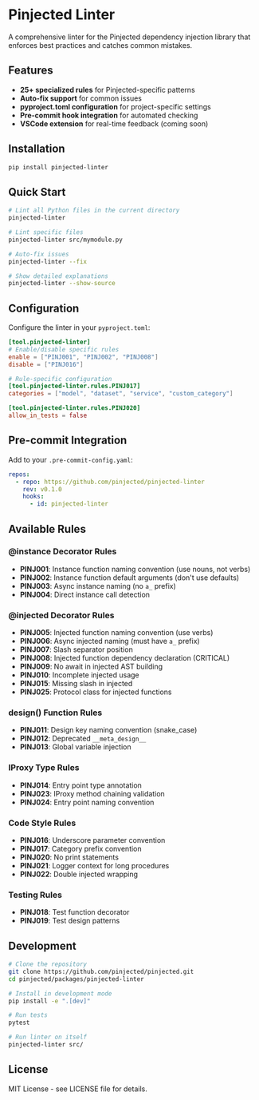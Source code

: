 # Pinjected Linter

A comprehensive linter for the Pinjected dependency injection library that enforces best practices and catches common mistakes.

## Features

- **25+ specialized rules** for Pinjected-specific patterns
- **Auto-fix support** for common issues
- **pyproject.toml configuration** for project-specific settings
- **Pre-commit hook integration** for automated checking
- **VSCode extension** for real-time feedback (coming soon)

## Installation

```bash
pip install pinjected-linter
```

## Quick Start

```bash
# Lint all Python files in the current directory
pinjected-linter

# Lint specific files
pinjected-linter src/mymodule.py

# Auto-fix issues
pinjected-linter --fix

# Show detailed explanations
pinjected-linter --show-source
```

## Configuration

Configure the linter in your `pyproject.toml`:

```toml
[tool.pinjected-linter]
# Enable/disable specific rules
enable = ["PINJ001", "PINJ002", "PINJ008"]
disable = ["PINJ016"]

# Rule-specific configuration
[tool.pinjected-linter.rules.PINJ017]
categories = ["model", "dataset", "service", "custom_category"]

[tool.pinjected-linter.rules.PINJ020]
allow_in_tests = false
```

## Pre-commit Integration

Add to your `.pre-commit-config.yaml`:

```yaml
repos:
  - repo: https://github.com/pinjected/pinjected-linter
    rev: v0.1.0
    hooks:
      - id: pinjected-linter
```

## Available Rules

### @instance Decorator Rules
- **PINJ001**: Instance function naming convention (use nouns, not verbs)
- **PINJ002**: Instance function default arguments (don't use defaults)
- **PINJ003**: Async instance naming (no `a_` prefix)
- **PINJ004**: Direct instance call detection

### @injected Decorator Rules
- **PINJ005**: Injected function naming convention (use verbs)
- **PINJ006**: Async injected naming (must have `a_` prefix)
- **PINJ007**: Slash separator position
- **PINJ008**: Injected function dependency declaration (CRITICAL)
- **PINJ009**: No await in injected AST building
- **PINJ010**: Incomplete injected usage
- **PINJ015**: Missing slash in injected
- **PINJ025**: Protocol class for injected functions

### design() Function Rules
- **PINJ011**: Design key naming convention (snake_case)
- **PINJ012**: Deprecated `__meta_design__`
- **PINJ013**: Global variable injection

### IProxy Type Rules
- **PINJ014**: Entry point type annotation
- **PINJ023**: IProxy method chaining validation
- **PINJ024**: Entry point naming convention

### Code Style Rules
- **PINJ016**: Underscore parameter convention
- **PINJ017**: Category prefix convention
- **PINJ020**: No print statements
- **PINJ021**: Logger context for long procedures
- **PINJ022**: Double injected wrapping

### Testing Rules
- **PINJ018**: Test function decorator
- **PINJ019**: Test design patterns

## Development

```bash
# Clone the repository
git clone https://github.com/pinjected/pinjected.git
cd pinjected/packages/pinjected-linter

# Install in development mode
pip install -e ".[dev]"

# Run tests
pytest

# Run linter on itself
pinjected-linter src/
```

## License

MIT License - see LICENSE file for details.